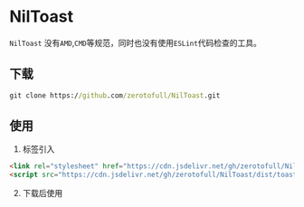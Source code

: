 # NilToast

`NilToast` 没有`AMD`,`CMD`等规范，同时也没有使用`ESLint`代码检查的工具。

## 下载

```cmd
git clone https://github.com/zerotofull/NilToast.git
```

## 使用

1. 标签引入

```html
<link rel="stylesheet" href="https://cdn.jsdelivr.net/gh/zerotofull/NilToast/dist/toast.min.css"> </link>
<script src="https://cdn.jsdelivr.net/gh/zerotofull/NilToast/dist/toast.min.js"> </script>
```

2. 下载后使用
